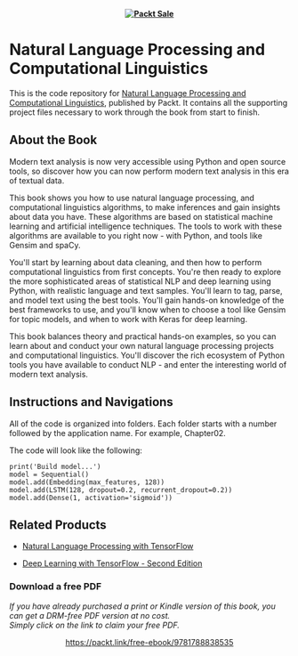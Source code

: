 
<b><p align='center'>[![Packt Sale](https://static.packt-cdn.com/assets/images/packt+events/Improve_UX.png)](https://packt.link/algotradingpython)</p></b> 




# Natural Language Processing and Computational Linguistics
This is the code repository for [Natural Language Processing and Computational Linguistics](https://www.packtpub.com/application-development/beginning-natural-language-processing?utm_source=github&utm_medium=repository&utm_campaign=9781788838535), published by Packt. It contains all the supporting project files necessary to work through the book from start to finish.

## About the Book
Modern text analysis is now very accessible using Python and open source tools, so discover how you can now perform modern text analysis in this era of textual data.

This book shows you how to use natural language processing, and computational linguistics algorithms, to make inferences and gain insights about data you have. These algorithms are based on statistical machine learning and artificial intelligence techniques. The tools to work with these algorithms are available to you right now - with Python, and tools like Gensim and spaCy.

You'll start by learning about data cleaning, and then how to perform computational linguistics from first concepts. You're then ready to explore the more sophisticated areas of statistical NLP and deep learning using Python, with realistic language and text samples. You'll learn to tag, parse, and model text using the best tools. You'll gain hands-on knowledge of the best frameworks to use, and you'll know when to choose a tool like Gensim for topic models, and when to work with Keras for deep learning.

This book balances theory and practical hands-on examples, so you can learn about and conduct your own natural language processing projects and computational linguistics. You'll discover the rich ecosystem of Python tools you have available to conduct NLP - and enter the interesting world of modern text analysis.

## Instructions and Navigations
All of the code is organized into folders. Each folder starts with a number followed by the application name. For example, Chapter02.

The code will look like the following:
```
print('Build model...')
model = Sequential()
model.add(Embedding(max_features, 128))
model.add(LSTM(128, dropout=0.2, recurrent_dropout=0.2))
model.add(Dense(1, activation='sigmoid'))
```

## Related Products
* [Natural Language Processing with TensorFlow](https://www.packtpub.com/application-development/natural-language-processing-tensorflow?utm_source=github&utm_medium=repository&utm_campaign=9781788478311)

* [Deep Learning with TensorFlow - Second Edition](https://www.packtpub.com/big-data-and-business-intelligence/deep-learning-tensorflow-second-edition?utm_source=github&utm_medium=repository&utm_campaign=9781788831109)
### Download a free PDF

 <i>If you have already purchased a print or Kindle version of this book, you can get a DRM-free PDF version at no cost.<br>Simply click on the link to claim your free PDF.</i>
<p align="center"> <a href="https://packt.link/free-ebook/9781788838535">https://packt.link/free-ebook/9781788838535 </a> </p>